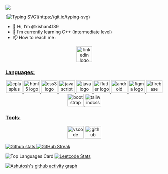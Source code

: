 ![](https://komarev.com/ghpvc/?username=kishan4139&style=for-the-badge)

[![Typing SVG](https://readme-typing-svg.demolab.com/?lines=I+am+a+Web+Developer;I+am+a+Android+Developer;)](https://git.io/typing-svg)



- 👋 Hi, I’m @kishan4139
- 🌱 I’m currently learning C++ (intermediate level)
- 📫 How to reach me : 
<div id="badges">
 <p align="center"> <a href="https://www.linkedin.com/in/kishan4139">
    <img src="https://raw.githubusercontent.com/maurodesouza/profile-readme-generator/master/src/assets/icons/social/linkedin/default.svg" width="50" height="50" alt="linkedin logo"  />
</div>

<h3 align="left">Languages:</h3>
  
<div align="center">
  <img src="https://cdn.jsdelivr.net/gh/devicons/devicon/icons/cplusplus/cplusplus-original.svg" height="40" width="52" alt="cplusplus logo"  />
  <img src="https://cdn.jsdelivr.net/gh/devicons/devicon/icons/html5/html5-original.svg" height="40" width="52" alt="html5 logo"  />
  <img src="https://cdn.jsdelivr.net/gh/devicons/devicon/icons/css3/css3-original.svg" height="40" width="52" alt="css3 logo"  />
  <img src="https://cdn.jsdelivr.net/gh/devicons/devicon/icons/javascript/javascript-original.svg" height="40" width="52" alt="javascript logo"  />
  <img src="https://cdn.jsdelivr.net/gh/devicons/devicon/icons/java/java-original.svg" height="40" width="52" alt="java logo"  />
  <img src="https://cdn.jsdelivr.net/gh/devicons/devicon/icons/flutter/flutter-original.svg" height="40" width="52" alt="flutter logo"  />
  <img src="https://cdn.jsdelivr.net/gh/devicons/devicon/icons/android/android-original.svg" height="40" width="52" alt="android logo"  />
  <img src="https://cdn.jsdelivr.net/gh/devicons/devicon/icons/figma/figma-original.svg" height="40" width="52" alt="figma logo"  />
  <img src="https://cdn.jsdelivr.net/gh/devicons/devicon/icons/firebase/firebase-plain.svg" height="40" width="52" alt="firebase logo"  />
  <img src="https://cdn.jsdelivr.net/gh/devicons/devicon/icons/bootstrap/bootstrap-original.svg" height="40" width="52" alt="bootstrap logo"  />
  <img src="https://cdn.jsdelivr.net/gh/devicons/devicon/icons/tailwindcss/tailwindcss-original-wordmark.svg" height="40" width="52" alt="tailwindcss logo"  />

</div>
  
  <h3 align="left">Tools:</h3>
  <div align="center">
      <img src="https://cdn.jsdelivr.net/gh/devicons/devicon/icons/vscode/vscode-original.svg" height="40" width="52" alt="vscode logo"  />
      <img src="https://cdn.jsdelivr.net/gh/devicons/devicon/icons/github/github-original.svg" height="40" width="52" alt="github logo"  />
  </div>
  
  <p>
  </p>
  
    
![Github stats](https://github-readme-stats.vercel.app/api?username=kishan4139&theme=highcontrast&show_icons=true&count_private=true) [![GitHub Streak](https://streak-stats.demolab.com/?user=kishan4139&theme=highcontrast)](https://git.io/streak-stats)

![Top Languages Card](https://github-readme-stats.vercel.app/api/top-langs/?username=kishan4139&theme=highcontrast) [![Leetcode Stats](https://leetcard.jacoblin.cool/kishan4139)](https://leetcode.com/kishan4139)

<!-- [![@kishan's Holopin board](https://holopin.me/kishan4139)](https://holopin.io/@kishan4139) -->


<!-- [![Ashutosh's github activity graph](https://activity-graph.herokuapp.com/graph?username=kishan4139&theme=github-dark)](https://github.com/ashutosh00710&theme=github-dark/github-readme-activity-graph) -->
[![Ashutosh's github activity graph](https://github-readme-activity-graph.cyclic.app/graph?username=kishan4139&theme=github-dark)](https://github.com/ashutosh00710/github-readme-activity-graph)

